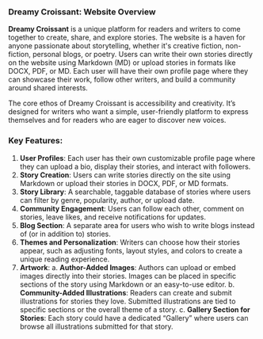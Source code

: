 ### Dreamy Croissant: Website Overview

**Dreamy Croissant** is a unique platform for readers and writers to come together to create, share, and explore stories. The website is a haven for anyone passionate about storytelling, whether it's creative fiction, non-fiction, personal blogs, or poetry. Users can write their own stories directly on the website using Markdown (MD) or upload stories in formats like DOCX, PDF, or MD. Each user will have their own profile page where they can showcase their work, follow other writers, and build a community around shared interests.

The core ethos of Dreamy Croissant is accessibility and creativity. It’s designed for writers who want a simple, user-friendly platform to express themselves and for readers who are eager to discover new voices.

### Key Features:

1. **User Profiles**: Each user has their own customizable profile page where they can upload a bio, display their stories, and interact with followers.
2. **Story Creation**: Users can write stories directly on the site using Markdown or upload their stories in DOCX, PDF, or MD formats.
3. **Story Library**: A searchable, taggable database of stories where users can filter by genre, popularity, author, or upload date.
4. **Community Engagement**: Users can follow each other, comment on stories, leave likes, and receive notifications for updates.
5. **Blog Section**: A separate area for users who wish to write blogs instead of (or in addition to) stories.
6. **Themes and Personalization**: Writers can choose how their stories appear, such as adjusting fonts, layout styles, and colors to create a unique reading experience.
7. **Artwork**:
   a. **Author-Added Images**:
   Authors can upload or embed images directly into their stories.
   Images can be placed in specific sections of the story using Markdown or an easy-to-use editor.
   b. **Community-Added Illustrations**:
   Readers can create and submit illustrations for stories they love.
   Submitted illustrations are tied to specific sections or the overall theme of a story.
   c. **Gallery Section for Stories**:
   Each story could have a dedicated “Gallery” where users can browse all illustrations submitted for that story.
